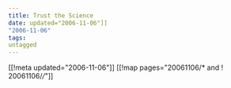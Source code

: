 ```yaml
---
title: Trust the Science
date: updated="2006-11-06"]]
"2006-11-06"
tags:
untagged
---
```

[[!meta updated="2006-11-06"]]
[[!map pages="20061106/* and ! 20061106/*/*"]]
